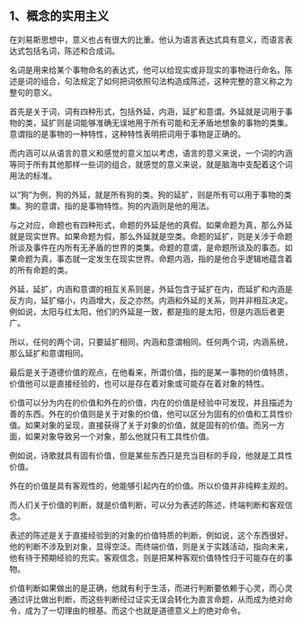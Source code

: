 <h2>1、概念的实用主义</h2><p data-pid="d_7qgtsr">在刘易斯思想中，意义也占有很大的比重。他认为语言表达式具有意义，而语言表达式包括名词，陈述和合成词。</p><p data-pid="NwyluOUP">名词是用来给某个事物命名的表达式，他可以给现实或非现实的事物进行命名。陈述是词的组合，句法规定了如何把词依照句法构造成陈述，这种完整的意义称之为整句的意义。</p><p data-pid="LS3GjXBI">首先是关于词，词有四种形式，包括外延，内涵，延扩和意谓。外延就是词用于事物的类，延扩则是词能够准确无误地用于所有可能和无矛盾地想象的事物的类集。意谓指的是事物的一种特性，这种特性表明把词用于事物是正确的。</p><p data-pid="JEmet1_8">而内涵可以从语言的意义和感觉的意义加以考虑，语言的意义来说，一个词的内涵等同于所有其他那样一些词的组合，就感觉的意义来说，就是脑海中支配着这个词用法的标准。</p><p data-pid="wmqV3I9e">以“狗”为例，狗的外延，就是所有狗的类。狗的延扩，则是所有可以用于事物的类集。狗的意谓，指的是事物特性。狗的内涵则是他的用法。</p><p data-pid="rD63vSDo">与之对应，命题也有四种形式，命题的外延是他的真假。如果命题为真，那么外延就是现实世界。如果命题为假，那么外延就是空类。命题的延扩，则是关涉于命题所谈及事件在内所有无矛盾的世界的类集。命题的意谓，是命题所谈及的事态。如果命题为真，事态就一定发生在现实世界。命题内涵，指的是他合乎逻辑地蕴含着的所有命题的类。</p><p data-pid="M7qQNdiH">外延，延扩，内涵和意谓的相互关系则是，外延包含于延扩在内，而延扩和内涵是反方向，延扩缩小，内涵增大，反之亦然。内涵和外延的关系，则并非相互决定。例如说，太阳与红太阳，他们的外延是一致，都是指的是太阳，但是内涵后者更广。</p><p data-pid="dn655VCN">所以，任何的两个词，只要延扩相同，内涵和意谓相同。任何两个词，内涵系统，那么延扩和意谓相同。</p><p data-pid="JSVYK3dS">最后是关于道德价值的观点，在他看来，所谓价值，指的是某一事物的价值特质，价值他可以是直接经验的，也可以是存在着对象或可能存在着对象的特性。</p><p data-pid="31xuDoDP">价值可以分为内在的价值和外在的价值，内在的价值是经验中可发现，并且描述为善的东西。外在的价值则是关于对象的价值，他可以区分为固有的价值和工具性价值。如果对象的呈现，直接获得了关于对象的价值，就是固有的价值。而另一方面，如果对象导致另一个对象，那么他就只有工具性价值。</p><p data-pid="byTYDfAR">例如说，诗歌就具有固有价值，但是某些东西只是充当目标的手段，他就是工具性价值。</p><p data-pid="Xu-dl5df">外在的价值是具有客观性的，他能够引起内在的价值。所以价值并非纯粹主观的。</p><p data-pid="lquVIZ_1">而人们关于价值的判断，就是价值判断，可以分为表述的陈述，终端判断和客观信念。</p><p data-pid="vidaUEU_">表述的陈述是关于直接经验到的对象的价值特质的判断，例如说，这个东西很好。他的判断不涉及到对象，显得空泛。而终端价值，则是关于实践活动，指向未来，他有待于预期经验的充实。客观信念，则是把某种客观价值特性归于可能存在的事物。</p><p data-pid="1zacl_f0">价值判断如果做出的是正确，他就有利于生活，而进行判断要依赖于心灵，而心灵通过评比做出判断，而这些判断经过证实无误会转化为直言命题，从而成为绝对命令，成为了一切理由的根基。而这个也就是道德意义上的绝对命令。</p><p></p><p></p><p></p><p></p><p></p><p></p><p></p><p></p>